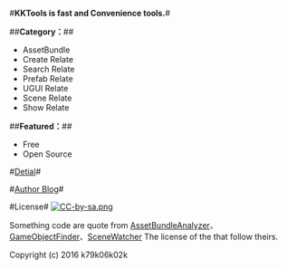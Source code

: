 #**KKTools is fast and Convenience tools.**#

##**Category：**##
* AssetBundle
* Create Relate
* Search Relate
* Prefab Relate
* UGUI Relate
* Scene Relate
* Show Relate

##**Featured：**##
* Free
* Open Source

#[Detial](https://github.com/k79k06k02k/KKTools/blob/master/KKTools/KKTools%20Guide.pdf)#

#[Author Blog](http://k79k06k02k.com/blog)#

#License#
[![CC-by-sa.png](http://k79k06k02k.com/Image/CC-by-sa.png)](http://creativecommons.org/licenses/by-sa/4.0/)

Something code are quote from [AssetBundleAnalyzer](http://forum.unity3d.com/threads/asset-bundle-analyzer.182413/)、[GameObjectFinder](http://wiki.unity3d.com/index.php/FindGameObjects)、[SceneWatcher](http://wiki.unity3d.com/index.php/SceneViewWindow) The license of the that follow theirs.

Copyright (c) 2016 k79k06k02k
